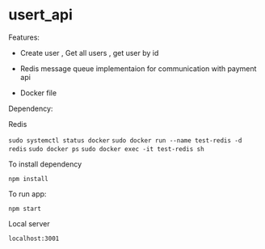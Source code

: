 # usert_api 

Features:

- Create user , Get all users , get user by id 

- Redis message queue implementaion for communication with payment api

- Docker file 


Dependency:

Redis 

`sudo systemctl status docker`
`sudo docker run --name test-redis -d redis`
`sudo docker ps`
`sudo docker exec -it test-redis sh`

To install dependency 

`npm install`

To run app: 

`npm start`

Local server

`localhost:3001`

